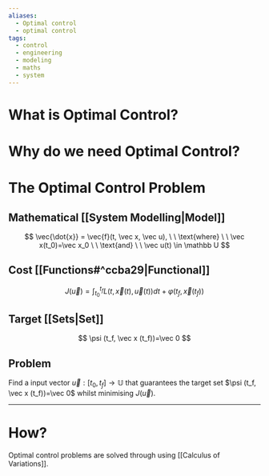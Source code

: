 ```yaml
---
aliases:
  - Optimal control
  - optimal control
tags:
  - control
  - engineering
  - modeling
  - maths
  - system
---
```

# What is Optimal Control?

# Why do we need Optimal Control?

# The Optimal Control Problem
## Mathematical [[System Modelling|Model]]
$$
\vec{\dot{x}} = \vec{f}(t, \vec x, \vec u), \ \ \text{where} \ \ \vec x(t_0)=\vec x_0  \ \ \text{and} \ \ \vec u(t) \in \mathbb U
$$
## Cost [[Functions#^ccba29|Functional]]
$$
J(\vec u) = \int_{t_0}^{t_f}L(t, \vec x(t), \vec u(t))dt + \varphi(t_f, \vec x(t_f))
$$
## Target [[Sets|Set]]
$$
\psi (t_f, \vec x (t_f))=\vec 0
$$
## Problem
Find a input vector $\vec u : [t_0, t_f] \rightarrow \mathbb U$ that guarantees the target set $\psi (t_f, \vec x (t_f))=\vec 0$ whilst minimising $J(\vec u)$.

---
# How?
Optimal control problems are solved through using [[Calculus of Variations]]. 